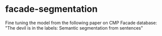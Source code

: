 # facade-segmentation
Fine tuning the model from the following paper on CMP Facade database: "The devil is in the labels: Semantic segmentation from sentences" 
